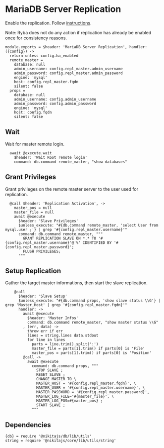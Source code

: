 
# MariaDB Server Replication

Enable the replication.
Follow [instructions](https://www.digitalocean.com/community/tutorials/how-to-set-up-master-slave-replication-in-mysql).

Note: Ryba does not do any action if replication has already be enabled once for
consistency reasons.

    module.exports = $header: 'MariaDB Server Replication', handler: ({config}) ->
      return unless config.ha_enabled
      remote_master =
        database: null
        admin_username: config.repl_master.admin_username
        admin_password: config.repl_master.admin_password
        engine: 'mysql'
        host: config.repl_master.fqdn
        silent: false
      props =
        database: null
        admin_username: config.admin_username
        admin_password: config.admin_password
        engine: 'mysql'
        host: config.fqdn
        silent: false

## Wait

Wait for master remote login.
      
      await @execute.wait
        $header: 'Wait Root remote login'
        command: db.command remote_master, "show databases"

## Grant Privileges

Grant privileges on the remote master server to the user used for replication.

      @call $header: 'Replication Activation', ->
        master_pos = null
        master_file = null
        await @execute
          $header: 'Slave Privileges'
          $unless_execute: "#{db.command remote_master, 'select User from mysql.user ;'} | grep '#{config.repl_master.username}'"
          command: db.command remote_master, """
            GRANT REPLICATION SLAVE ON *.* TO '#{config.repl_master.username}'@'%' IDENTIFIED BY '#{config.repl_master.password}';
            FLUSH PRIVILEGES;
          """

## Setup Replication

Gather the target master informations, then start the slave replication.

        @call
          $header: 'Slave Setup'
          $unless_execute: "#{db.command props, 'show slave status \\G'} | grep 'Master_Host' | grep '#{config.repl_master.fqdn}'"
          handler: ->
            await @execute
              $header: 'Master Infos'
              command: db.command remote_master, "show master status \\G"
            , (err, data) ->
              throw err if err
              lines = string.lines data.stdout
              for line in lines
                parts = line.trim().split(':')
                master_file = parts[1].trim() if parts[0] is 'File'
                master_pos = parts[1].trim() if parts[0] is 'Position'
            @call ->
              await @execute
                command: db.command props, """
                  STOP SLAVE ;
                  RESET SLAVE ;
                  CHANGE MASTER TO \
                  MASTER_HOST = '#{config.repl_master.fqdn}', \
                  MASTER_USER = '#{config.repl_master.username}', \
                  MASTER_PASSWORD = '#{config.repl_master.password}',
                  MASTER_LOG_FILE='#{master_file}', \
                  MASTER_LOG_POS=#{master_pos} ;
                  START SLAVE ;
                """
      
## Dependencies

    {db} = require '@nikitajs/db/lib/utils'
    string = require '@nikitajs/core/lib/utils/string'
